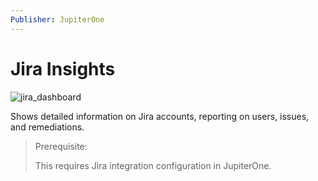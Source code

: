 ```yaml
---
Publisher: JupiterOne
---
```


# Jira Insights

![jira_dashboard](https://user-images.githubusercontent.com/27874345/163215471-00a521f0-63dc-464b-9ba2-73ed248f02a5.png)

Shows detailed information on Jira accounts, reporting on users, issues, and remediations.

> Prerequisite: 
>
> This requires Jira integration configuration in JupiterOne.
